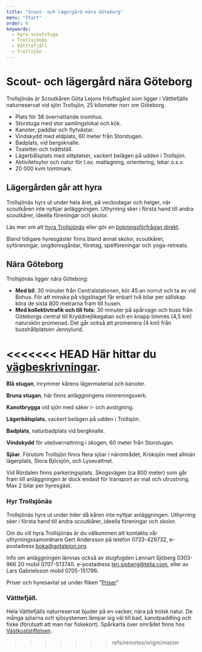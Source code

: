 ```yaml
---
title: "Scout- och lägergård nära Göteborg"
menu: "Start"
order: 0
keywords:
  - hyra scoutstuga
  - Trollsjönäs
  - Vättlefjäll
  - Trollsjön
---
```


# Scout- och lägergård nära Göteborg 
Trollsjönäs är Scoutkåren Göta Lejons friluftsgård som ligger i Vättlefjälls naturreservat vid sjön Trollsjön, 25 kilometer norr om Göteborg. 

* Plats för 38 övernattande inomhus. 
* Storstuga med stor samlingslokal och kök.
* Kanoter, paddlar och flytvästar. 
* Vindskydd med eldplats, 60 meter från Storstugan.
* Badplats, vid bergsknalle. 
* Toaletter och tvättställ.
* Lägerbålsplats med sittplatser, vackert belägen på udden i Trollsjön.
* Aktivitetsytor och natur för t.ex. matlagning, orientering, lekar o.s.v. 
* 20 000 kvm tomtmark.

## Lägergården går att hyra
Trollsjönäs hyrs ut under hela året, på veckodagar och helger, när scoutkåren inte nyttjar anläggningen. Uthyrning sker i första hand till andra scoutkårer, ideella föreningar och skolor. 

Läs mer om att [hyra Trollsjönäs](hyra) eller gör en [bokningsförfrågan direkt](hyra#bokningsförfrågan). 

Bland tidigare hyresgäster finns bland annat skolor, scoutkårer, syföreningar, ungdomsgårdar, företag, spelföreningar och yoga-retreats.

## Nära Göteborg
Trollsjönäs ligger nära Göteborg: 
* **Med bil**: 30 minuter från Centralstationen, kör 45:an norrut och ta av vid Bohus. För att minska på vägslitaget får enbart två bilar per sällskap köra de sista 800 metrarna fram till husen. 
* **Med kollektivtrafik och till fots**: 30 minuter på spårvagn och buss från Göteborgs central till Kryddnejlikegatan och en knapp timmes (4,5 km) naturskön promenad. Det går också att promenera (4 km) från busshållplatsen Jennylund. 

<<<<<<< HEAD
Här hittar du [vägbeskrivningar](vagbeskrivning).
=======
**Blå stugan**, inrymmer kårens lägermaterial och kanoter.

**Bruna stugan**, här finns anläggningens minireningsverk.

**Kanotbrygga** vid sjön med säker i- och avstigning.

**Lägerbålsplats**, vackert belägen på udden i Trollsjön.

**Badplats**, naturbadplats vid bergknalle.

**Vindskydd** för uteövernattning i skogen, 60 meter från Storstugan.

**Sjöar**. Förutom Trollsjön finns flera sjöar i närområdet, Kroksjön med allmän lägerplats, Stora Björsjön, och Lysevattnet.

Vid Rördalen finns parkeringsplats. Skogsvägen (ca 800 meter) som går fram till anläggningen är dock endast för transport av mat och utrustning. Max 2 bilar per hyresgäst.

### Hyr Trollsjönäs
Trollsjönäs hyrs ut under tider då kåren inte nyttjar anläggningen. Uthyrning sker i första hand till andra scoutkårer, ideella föreningar och skolor.

Om du vill hyra Trollsjönäs är du välkommen att kontakta vår uthyrningssamordnare Gert Andersson på telefon 0733-429732, e-postadress [boka@gotalejon.org](mailto:boka@gotalejon.org).

Info om anläggningen lämnas också av stugfogden Lennart Sjöberg 0303-966 20 mobil 0707-513740. e-postadress [len.sjoberg@telia.com](mailto:len.sjoberg@telia.com), eller av Lars Gabrielsson mobil 0705-151786.

Priser och hyresavtal se under fliken ”[Priser](/priser/)”

### Vättlefjäll.
Hela Vättlefjälls naturreservat bjuder på en vacker, nära på trolsk natur.
De många sjöarna och sjösystemen lämpar sig väl till bad, kanotpaddling och fiske (förutsatt att man har fiskekort).
Spårkarta över området finns hos <a rel="noreferrer" target="_blank" href="http://vastkuststiftelsen.se/wp-content/uploads/2016/07/vastkuststiftelsen_sparkarta_vattlefjall.pdf">Västkuststiftelsen</a>.
>>>>>>> refs/remotes/origin/master
